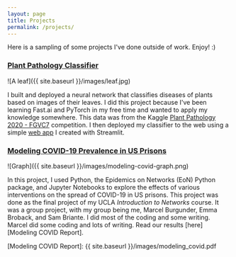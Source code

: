```yaml
---
layout: page
title: Projects
permalink: /projects/
---
```

Here is a sampling of some projects I've done outside of work. Enjoy! :)

### [Plant Pathology Classifier][Plant GitHub]
![A leaf]({{ site.baseurl }}/images/leaf.jpg)

I built and deployed a neural network that classifies diseases of plants based on images of their leaves. I
did this project because I've been learning Fast.ai and PyTorch in my free time and wanted to apply my
knowledge somewhere. This data was from the Kaggle [Plant Pathology 2020 - FGVC7](https://www.kaggle.com/c/plant-pathology-2020-fgvc7/overview)
competition. I then deployed my classifier to the web using a simple [web app][Plant App] I
created with Streamlit.

### [Modeling COVID-19 Prevalence in US Prisons][Modeling COVID]
![Graph]({{ site.baseurl }}/images/modeling-covid-graph.png)

In this project, I used Python, the Epidemics on Networks (EoN) Python package, and Jupyter Notebooks to
explore the effects of various interventions on the spread of COVID-19 in US prisons. This project was
done as the final project of my UCLA *Introduction to Networks* course. It was a group project, with my
group being me, Marcel Burgunder, Emma Broback, and Sam Briante. I did most of the coding and some
writing. Marcel did some coding and lots of writing. Read our results [here][Modeling COVID Report].


[Plant GitHub]:          https://github.com/bwolfson97/plant_pathology
[Plant App]:             https://plant-pathology-classifier.herokuapp.com/
[Modeling COVID]:        https://github.com/bwolfson97/UCLA-Networks-Final-Project
[Modeling COVID Report]: {{ site.baseurl }}/images/modeling_covid.pdf
